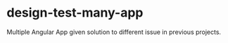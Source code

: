 # design-test-many-app
Multiple Angular App given solution to different issue in previous projects.
